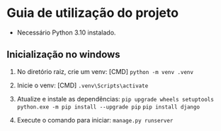 # Guia de utilização do projeto

* Necessário Python 3.10 instalado.

## Inicialização no windows

1. No diretório raiz, crie um venv: [CMD]
  ``` python -m venv .venv ```

2. Inicie o venv: [CMD]
  ``` .venv\Scripts\activate ```

3. Atualize e instale as dependências:
  ``` pip upgrade wheels setuptools ```
  ``` python.exe -m pip install --upgrade pip ```
  ``` pip install django ```

4. Execute o comando para iniciar:
   ``` manage.py runserver ``` 

